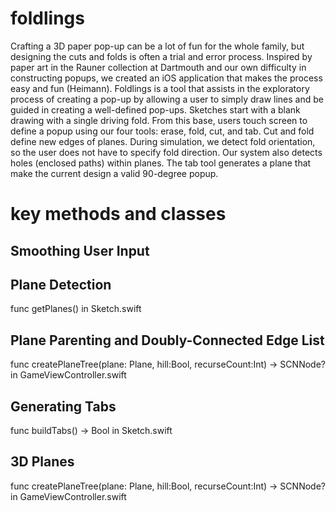 foldlings
=========

Crafting a 3D paper pop-up can be a lot of fun for the whole family, but designing the cuts and folds is often a trial and error process.  Inspired by paper art in the Rauner collection at Dartmouth and our own difficulty in constructing popups, we created an iOS application that makes the process easy and fun (Heimann).   Foldlings is a tool that assists in the exploratory process of creating a pop-up by allowing a user to simply draw lines and be guided in creating a well-defined pop-ups.  Sketches start with a blank drawing with a single driving fold. From this base, users touch screen to define a popup using our four tools: erase, fold, cut, and tab.  Cut and fold define new edges of planes.  During simulation, we detect fold orientation, so the user does not have to specify fold direction.  Our system also detects holes (enclosed paths) within planes.  The tab tool generates a plane that make the current design a valid 90-degree popup.

key methods and classes
=========

Smoothing User Input 
-----------------------------------


Plane Detection
-----------------------------------
func getPlanes() in Sketch.swift

Plane Parenting and Doubly-Connected Edge List
-----------------------------------
func createPlaneTree(plane: Plane, hill:Bool, recurseCount:Int) -> SCNNode? in GameViewController.swift

Generating Tabs
-----------------------------------
func buildTabs() -> Bool in Sketch.swift

3D Planes
-----------------------------------
func createPlaneTree(plane: Plane, hill:Bool, recurseCount:Int) -> SCNNode? in GameViewController.swift
